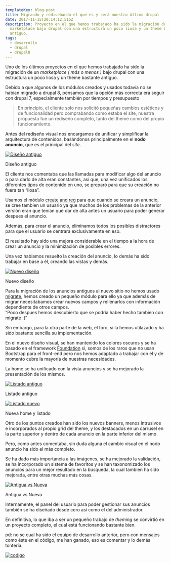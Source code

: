 ```yaml
---
templateKey: blog-post
title: Migrando y rediseñando el que es y será nuestro último drupal
date: 2017-11-15T20:14:12.515Z
description: Proyecto en el que hemos trabajado ha sido la migración de un
  marketplace bajo drupal con una estructura un poco liosa y un theme bastante
  antiguo.
tags:
  - desarrollo
  - drupal
  - drupal8
---
```

Uno de los últimos proyectos en el que hemos trabajado ha sido la migración de un *marketplace ( más o menos )* bajo drupal con una estructura un poco liosa y un theme bastante antiguo.

Debido a que algunos de los módulos creados y usados todavía no se habían migrado a drupal 8, pensamos que la opción más correcta era seguir con drupal 7, especialmente también por tiempos y presupuesto 

> En principio, el cliente solo nos solicitó pequeñas cambios estéticos y de funcionalidad pero comprabando como estaba el site, nuestra propuesta fue un rediseño completo, tanto del theme como del propio funcionamiento.

Antes del rediseño visual nos encargamos de unificar y simplificar la arquitectura de contenidos, basándonos principalmente en el **nodo anuncio**, que es el principal del *site*.

[![Diseño antiguo](https://i2.wp.com/javiermaties.com/sipuedo/wp-content/uploads/2017/11/Crear-Anuncio-S-C-de-Tenerife-69-e1510757810338.png?resize=216%2C334&ssl=1)](https://i2.wp.com/javiermaties.com/sipuedo/wp-content/uploads/2017/11/Crear-Anuncio-S-C-de-Tenerife-69-e1510757810338.png?ssl=1)

Diseño antiguo

El cliente nos comentaba que las llamadas para modificar algo del anuncio o para darlo de alta eran constantes, así que, una vez unificados los diferentes tipos de contenido en uno, se preparó para que su creación no fuera tan “liosa”.

Usamos el módulo [create and reg](https://www.drupal.org/project/create_and_reg) para que cuando se creara un anuncio, se cree tambien un usuario ya que muchos de los problemas de la anterior versión eran que tenían que dar de alta antes un usuario para poder generar despues el anuncio.

Además, para crear el anuncio, eliminamos todos los posibles distractores para que el usuario se centrara exclusivamente en eso.

El resultado hay sido una mejora considerable en el tiempo a la hora de crear un anuncio y la minimización de posibles errores.

Una vez habiamos resuelto la creación del anuncio, lo demás ha sido trabajar en base a él, creando las vistas y demás.



[![Nuevo diseño](https://i0.wp.com/javiermaties.com/sipuedo/wp-content/uploads/2017/11/Screenshot-2017-11-15-Crear-Anuncio-Canarias-69-e1510758731240.png?resize=220%2C340&ssl=1 "Nuevo diseño para crear anuncios")](https://i0.wp.com/javiermaties.com/sipuedo/wp-content/uploads/2017/11/Screenshot-2017-11-15-Crear-Anuncio-Canarias-69-e1510758731240.png?ssl=1)

Nuevo diseño

Para la migración de los anuncios antiguos al nuevo sitio no hemos usado [migrate](https://www.drupal.org/project/migrate), hemos creado un pequeño módulo para ello ya que además de migrar necesitabamos crear nuevos campos y rellenarlos con información dependiente de otros campos.\
“Poco despues hemos descubierto que se podría haber hecho tambien con migrate :(”

Sin embargo, para la otra parte de la web, el foro, si la hemos utilazado y ha sido bastante sencilla su implementación.

En el nuevo diseño visual, se han mantenido los colores oscuros y se ha basado en el framework [Foundation](https://foundation.zurb.com/) si, somos de los raros que no usan Bootstrap para el front-end pero nos hemos adaptado a trabajar con él y de momento cubre la mayoría de nuestras necesidades.

La home se ha unificado con la vista anuncios y se ha mejorado la presentación de los mismos.

[![Listado antiguo](https://i1.wp.com/javiermaties.com/sipuedo/wp-content/uploads/2017/11/S-C-de-Tenerife-69-e1510760829201.png?resize=275%2C322&ssl=1 "Listado de anuncios anterior")](https://i1.wp.com/javiermaties.com/sipuedo/wp-content/uploads/2017/11/S-C-de-Tenerife-69-e1510760829201.png?ssl=1)

Listado antiguo

[![Listado nuevo](https://i1.wp.com/javiermaties.com/sipuedo/wp-content/uploads/2017/11/Screenshot-2017-11-15-Tu-portal-de-contactos-en-Canarias-Canarias-69-e1510760377964-1.jpg?resize=290%2C323&ssl=1 "Listado de anuncios actual")](https://i1.wp.com/javiermaties.com/sipuedo/wp-content/uploads/2017/11/Screenshot-2017-11-15-Tu-portal-de-contactos-en-Canarias-Canarias-69-e1510760377964-1.jpg?ssl=1)

Nueva home y listado



Otro de los puntos creados han sido los nuevos banners, menos intrusivos e incorporados al propio grid del theme, y los destacados en un carrusel en la parte superior y dentro de cada anuncio en la parte inferior del mismo.

Pero, como antes comentaba, sin duda alguna el cambio visual en el nodo anuncio ha sido el más completo.

Se ha dado más importancia a las imágenes, se ha mejorado la validación, se ha incorporado un sistema de favoritos y se han taxonomizado los anuncios para un mejor resultado en la búsqueda, la cual tambien ha sido mejorada, entre otras muchas más cosas.

[![Antigua vs Nueva](https://i1.wp.com/javiermaties.com/sipuedo/wp-content/uploads/2017/11/test.jpg?resize=300%2C211&ssl=1 "Imagnes de la versión antigua y la nueva")](https://i1.wp.com/javiermaties.com/sipuedo/wp-content/uploads/2017/11/test.jpg?ssl=1)

Antigua vs Nueva

Internamente, el panel del usuario para poder gestionar sus anuncios también se ha diseñado desde cero así como el del administrador.

En definitiva, lo que iba a ser un pequeño trabajo de *theming* se convirtió en un proyecto completo, el cual está funcionando bastante bien.

pd: no se cual ha sido el equipo de desarrollo anterior, pero con mensajes como éste en el código, me han ganado, eso es comentar y lo demás tontería.

[![codigo](https://i1.wp.com/javiermaties.com/sipuedo/wp-content/uploads/2017/11/C-5S7iPW0AAD_xX.jpg_large.jpg?resize=615%2C69&ssl=1 "codigo")](https://i1.wp.com/javiermaties.com/sipuedo/wp-content/uploads/2017/11/C-5S7iPW0AAD_xX.jpg_large.jpg?ssl=1)